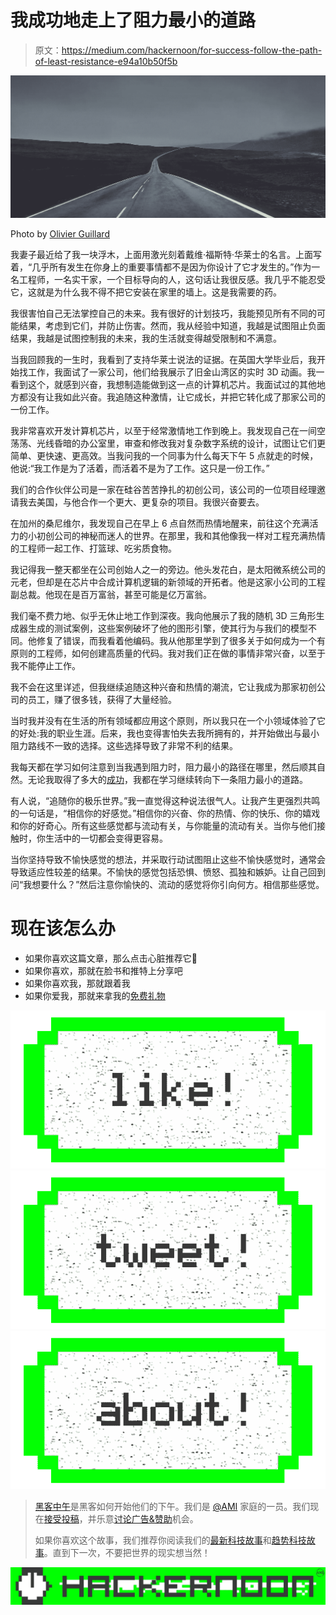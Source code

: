 # 我成功地走上了阻力最小的道路

> 原文：<https://medium.com/hackernoon/for-success-follow-the-path-of-least-resistance-e94a10b50f5b>

![](img/51ad66d760e2f4fa6d1c30a05482d420.png)

Photo by [Olivier Guillard](https://stocksnap.io/photo/XEGOHGW4DE)

我妻子最近给了我一块浮木，上面用激光刻着戴维·福斯特·华莱士的名言。上面写着，“几乎所有发生在你身上的重要事情都不是因为你设计了它才发生的。”作为一名工程师，一名实干家，一个目标导向的人，这句话让我很反感。我几乎不能忍受它，这就是为什么我不得不把它安装在家里的墙上。这是我需要的药。

我很害怕自己无法掌控自己的未来。我有很好的计划技巧，我能预见所有不同的可能结果，考虑到它们，并防止伤害。然而，我从经验中知道，我越是试图阻止负面结果，我越是试图控制我的未来，我的生活就变得越受限制和不满意。

当我回顾我的一生时，我看到了支持华莱士说法的证据。在英国大学毕业后，我开始找工作，我面试了一家公司，他们给我展示了旧金山湾区的实时 3D 动画。我一看到这个，就感到兴奋，我想制造能做到这一点的计算机芯片。我面试过的其他地方都没有让我如此兴奋。我追随这种激情，让它成长，并把它转化成了那家公司的一份工作。

我非常喜欢开发计算机芯片，以至于经常激情地工作到晚上。我发现自己在一间空荡荡、光线昏暗的办公室里，审查和修改我对复杂数字系统的设计，试图让它们更简单、更快速、更高效。当我问我的一个同事为什么每天下午 5 点就走的时候，他说:“我工作是为了活着，而活着不是为了工作。这只是一份工作。”

我们的合作伙伴公司是一家在硅谷苦苦挣扎的初创公司，该公司的一位项目经理邀请我去美国，与他合作一个更大、更复杂的项目。我很兴奋要去。

在加州的桑尼维尔，我发现自己在早上 6 点自然而热情地醒来，前往这个充满活力的小初创公司的神秘而迷人的世界。在那里，我和其他像我一样对工程充满热情的工程师一起工作、打篮球、吃劣质食物。

我记得我一整天都坐在公司创始人之一的旁边。他头发花白，是太阳微系统公司的元老，但却是在芯片中合成计算机逻辑的新领域的开拓者。他是这家小公司的工程副总裁。他现在是百万富翁，甚至可能是亿万富翁。

我们毫不费力地、似乎无休止地工作到深夜。我向他展示了我的随机 3D 三角形生成器生成的测试案例，这些案例破坏了他的图形引擎，使其行为与我们的模型不同。他修复了错误，而我看着他编码。我从他那里学到了很多关于如何成为一个有原则的工程师，如何创建高质量的代码。我对我们正在做的事情非常兴奋，以至于我不能停止工作。

我不会在这里详述，但我继续追随这种兴奋和热情的潮流，它让我成为那家初创公司的员工，赚了很多钱，获得了大量经验。

当时我并没有在生活的所有领域都应用这个原则，所以我只在一个小领域体验了它的好处:我的职业生涯。后来，我也变得害怕失去我所拥有的，并开始做出与最小阻力路线不一致的选择。这些选择导致了非常不利的结果。

我每天都在学习如何注意到当我遇到阻力时，阻力最小的路径在哪里，然后顺其自然。无论我取得了多大的[成功](https://hackernoon.com/tagged/success)，我都在学习继续转向下一条阻力最小的道路。

有人说，“追随你的极乐世界。”我一直觉得这种说法很气人。让我产生更强烈共鸣的一句话是，“相信你的好感觉。”相信你的兴奋、你的热情、你的快乐、你的嬉戏和你的好奇心。所有这些感觉都与流动有关，与你能量的流动有关。当你与他们接触时，你生活中的一切都会变得更容易。

当你坚持导致不愉快感觉的想法，并采取行动试图阻止这些不愉快感觉时，通常会导致适应性较差的结果。不愉快的感觉包括恐惧、愤怒、孤独和嫉妒。让自己回到问“我想要什么？”然后注意你愉快的、流动的感觉将你引向何方。相信那些感觉。

# 现在该怎么办

*   如果你喜欢这篇文章，那么点击心脏推荐它💚
*   如果你喜欢，那就在脸书和推特上分享吧
*   如果你喜欢我，那就跟着我
*   如果你爱我，那就来拿我的[免费礼物](http://lifebootstrap.com)

[![](img/50ef4044ecd4e250b5d50f368b775d38.png)](http://bit.ly/HackernoonFB)[![](img/979d9a46439d5aebbdcdca574e21dc81.png)](https://goo.gl/k7XYbx)[![](img/2930ba6bd2c12218fdbbf7e02c8746ff.png)](https://goo.gl/4ofytp)

> [黑客中午](http://bit.ly/Hackernoon)是黑客如何开始他们的下午。我们是 [@AMI](http://bit.ly/atAMIatAMI) 家庭的一员。我们现在[接受投稿](http://bit.ly/hackernoonsubmission)，并乐意[讨论广告&赞助](mailto:partners@amipublications.com)机会。
> 
> 如果你喜欢这个故事，我们推荐你阅读我们的[最新科技故事](http://bit.ly/hackernoonlatestt)和[趋势科技故事](https://hackernoon.com/trending)。直到下一次，不要把世界的现实想当然！

![](img/be0ca55ba73a573dce11effb2ee80d56.png)